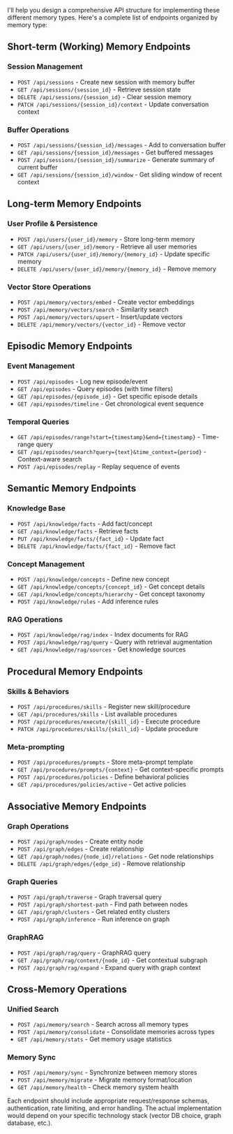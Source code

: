 I'll help you design a comprehensive API structure for implementing these different memory types. Here's a complete list of endpoints organized by memory type:

## **Short-term (Working) Memory Endpoints**

### Session Management
- `POST /api/sessions` - Create new session with memory buffer
- `GET /api/sessions/{session_id}` - Retrieve session state
- `DELETE /api/sessions/{session_id}` - Clear session memory
- `PATCH /api/sessions/{session_id}/context` - Update conversation context

### Buffer Operations
- `POST /api/sessions/{session_id}/messages` - Add to conversation buffer
- `GET /api/sessions/{session_id}/messages` - Get buffered messages
- `POST /api/sessions/{session_id}/summarize` - Generate summary of current buffer
- `GET /api/sessions/{session_id}/window` - Get sliding window of recent context

## **Long-term Memory Endpoints**

### User Profile & Persistence
- `POST /api/users/{user_id}/memory` - Store long-term memory
- `GET /api/users/{user_id}/memory` - Retrieve all user memories
- `PATCH /api/users/{user_id}/memory/{memory_id}` - Update specific memory
- `DELETE /api/users/{user_id}/memory/{memory_id}` - Remove memory

### Vector Store Operations
- `POST /api/memory/vectors/embed` - Create vector embeddings
- `POST /api/memory/vectors/search` - Similarity search
- `POST /api/memory/vectors/upsert` - Insert/update vectors
- `DELETE /api/memory/vectors/{vector_id}` - Remove vector

## **Episodic Memory Endpoints**

### Event Management
- `POST /api/episodes` - Log new episode/event
- `GET /api/episodes` - Query episodes (with time filters)
- `GET /api/episodes/{episode_id}` - Get specific episode details
- `GET /api/episodes/timeline` - Get chronological event sequence

### Temporal Queries
- `GET /api/episodes/range?start={timestamp}&end={timestamp}` - Time-range query
- `GET /api/episodes/search?query={text}&time_context={period}` - Context-aware search
- `POST /api/episodes/replay` - Replay sequence of events

## **Semantic Memory Endpoints**

### Knowledge Base
- `POST /api/knowledge/facts` - Add fact/concept
- `GET /api/knowledge/facts` - Retrieve facts
- `PUT /api/knowledge/facts/{fact_id}` - Update fact
- `DELETE /api/knowledge/facts/{fact_id}` - Remove fact

### Concept Management
- `POST /api/knowledge/concepts` - Define new concept
- `GET /api/knowledge/concepts/{concept_id}` - Get concept details
- `GET /api/knowledge/concepts/hierarchy` - Get concept taxonomy
- `POST /api/knowledge/rules` - Add inference rules

### RAG Operations
- `POST /api/knowledge/rag/index` - Index documents for RAG
- `POST /api/knowledge/rag/query` - Query with retrieval augmentation
- `GET /api/knowledge/rag/sources` - Get knowledge sources

## **Procedural Memory Endpoints**

### Skills & Behaviors
- `POST /api/procedures/skills` - Register new skill/procedure
- `GET /api/procedures/skills` - List available procedures
- `POST /api/procedures/execute/{skill_id}` - Execute procedure
- `PATCH /api/procedures/skills/{skill_id}` - Update procedure

### Meta-prompting
- `POST /api/procedures/prompts` - Store meta-prompt template
- `GET /api/procedures/prompts/{context}` - Get context-specific prompts
- `POST /api/procedures/policies` - Define behavioral policies
- `GET /api/procedures/policies/active` - Get active policies

## **Associative Memory Endpoints**

### Graph Operations
- `POST /api/graph/nodes` - Create entity node
- `POST /api/graph/edges` - Create relationship
- `GET /api/graph/nodes/{node_id}/relations` - Get node relationships
- `DELETE /api/graph/edges/{edge_id}` - Remove relationship

### Graph Queries
- `POST /api/graph/traverse` - Graph traversal query
- `POST /api/graph/shortest-path` - Find path between nodes
- `GET /api/graph/clusters` - Get related entity clusters
- `POST /api/graph/inference` - Run inference on graph

### GraphRAG
- `POST /api/graph/rag/query` - GraphRAG query
- `GET /api/graph/rag/context/{node_id}` - Get contextual subgraph
- `POST /api/graph/rag/expand` - Expand query with graph context

## **Cross-Memory Operations**

### Unified Search
- `POST /api/memory/search` - Search across all memory types
- `POST /api/memory/consolidate` - Consolidate memories across types
- `GET /api/memory/stats` - Get memory usage statistics

### Memory Sync
- `POST /api/memory/sync` - Synchronize between memory stores
- `POST /api/memory/migrate` - Migrate memory format/location
- `GET /api/memory/health` - Check memory system health

Each endpoint should include appropriate request/response schemas, authentication, rate limiting, and error handling. The actual implementation would depend on your specific technology stack (vector DB choice, graph database, etc.).